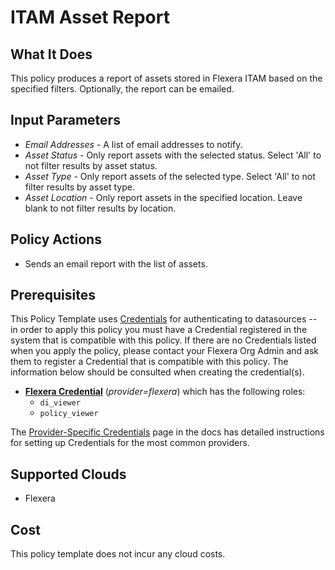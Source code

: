 # ITAM Asset Report

## What It Does

This policy produces a report of assets stored in Flexera ITAM based on the specified filters. Optionally, the report can be emailed.

## Input Parameters

- *Email Addresses* - A list of email addresses to notify.
- *Asset Status* - Only report assets with the selected status. Select 'All' to not filter results by asset status.
- *Asset Type* - Only report assets of the selected type. Select 'All' to not filter results by asset type.
- *Asset Location* - Only report assets in the specified location. Leave blank to not filter results by location.

## Policy Actions

- Sends an email report with the list of assets.

## Prerequisites

This Policy Template uses [Credentials](https://docs.flexera.com/flexera/EN/Automation/ManagingCredentialsExternal.htm) for authenticating to datasources -- in order to apply this policy you must have a Credential registered in the system that is compatible with this policy. If there are no Credentials listed when you apply the policy, please contact your Flexera Org Admin and ask them to register a Credential that is compatible with this policy. The information below should be consulted when creating the credential(s).

- [**Flexera Credential**](https://docs.flexera.com/flexera/EN/Automation/ProviderCredentials.htm) (*provider=flexera*) which has the following roles:
  - `di_viewer`
  - `policy_viewer`

The [Provider-Specific Credentials](https://docs.flexera.com/flexera/EN/Automation/ProviderCredentials.htm) page in the docs has detailed instructions for setting up Credentials for the most common providers.

## Supported Clouds

- Flexera

## Cost

This policy template does not incur any cloud costs.
